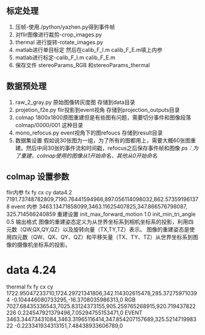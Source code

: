 ## 标定处理
1. 压帧-使用./python/yazhen.py得到事件帧
2. 对flir图像进行裁剪-crop_images.py
3. thermal 进行旋转-rotate_images.py
4. matlab进行单目标定 然后在calib_F_I.m  calib_F_E.m填上内参
5. matlab进行标定-calib_F_I.m  calib_F_E.m
6. 保存文件 stereoParams_RGB 和stereoParams_thermal
## 数据预处理
1. raw_2_gray.py  原始图像转灰度图  存储到data目录
2. projetion_f2e.py  flir投影到event视角 存储到projection_outputs目录
3. colmap  1800x1800原图重建但是有些图有问题，需要切分事件和图像段落 colmap/0000/001 这种目录
4. mono_refocus.py  event视角下的图refoucs 存储到result目录
4. 数据集设置 假如说30张图为一组，为了所有的图都用上，需要大概60张图重建。然后中间30张的事件流和时间戳，refocus之后保存事件帧和图像
*ps：为了重建，colmap使用的图像从1开始命名，其他从0开始命名*
## colmap 设置参数
flir内参 fx fy cx cy
data4.2 
7191.73748782809,7190.76441594966,897.056114098032,862.573591961378
event 内参
3463.13471858099,3463.11625407825,347.866576798087, 325.714566240859
重建设置
init_max_forward_motion  1.0
init_min_tri_angle  0.5
输出格式
图像的重建姿态定义为从世界坐标系到相机坐标系的投影，利用四元数（QW,QX,QY,QZ）以及旋转向量（TX,TY,TZ）表示。	
图像的重建姿态是使用四元数（QW、QX、QY、QZ）和平移矢量（TX、TY、TZ）从世界坐标系到图像的摄像机坐标系的投影。	

# data 4.24
thermal
fx fy cx cy 
1722.95047233710,1724.29721341806,342.114302615478,285.372759710394
-0.104446080733295,-16.3708035986313,0
RGB
7027.68435336543,7025.83124373155,905.259765268915,920.719437822226
0.224547921379496,7.05294755153471,0
EVENT
3463.34473431084,3463.31965116414,347.854207157689,325.521471998322
-0.223341934313151,7.48438933606789,0
